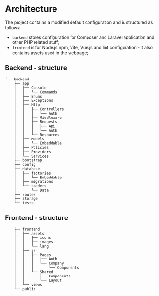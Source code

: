 # Architecture
The project contains a modified default configuration and is structured as follows:
- `backend` stores configuration for Composer and Laravel application and other PHP related stuff;
- `frontend` is for Node.js npm, Vite, Vue.js and lint configuration - it also contains assets used in the webpage;

## Backend - structure
```
└── backend
    ├── app
    │   ├── Console
    │   │   └── Commands
    │   ├── Enums
    │   ├── Exceptions
    │   ├── Http
    │   │   ├── Controllers
    │   │   │   └── Auth
    │   │   ├── Middleware
    │   │   ├── Requests
    │   │   │   ├── Api
    │   │   │   └── Auth
    │   │   └── Resources
    │   ├── Models
    │   │   └── Embeddable
    │   ├── Policies
    │   ├── Providers
    │   └── Services
    ├── bootstrap
    ├── config
    ├── database
    │   ├── factories
    │   │   └── Embeddable
    │   ├── migrations
    │   └── seeders
    │       └── Data
    ├── routes
    ├── storage
    └── tests
```
## Frontend - structure
```
    ├── frontend
    │   ├── assets
    │   │   ├── icons
    │   │   ├── images
    │   │   └── lang
    │   ├── js
    │   │   ├── Pages
    │   │   │   ├── Auth
    │   │   │   └── Company
    │   │   │       └── Components
    │   │   └── Shared
    │   │       ├── Components
    │   │       └── Layout
    │   └── views
    └── public
```